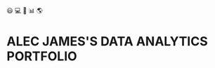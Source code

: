 :smiley: :computer: :orange_book: :bar_chart: :earth_americas:
# ALEC JAMES'S DATA ANALYTICS PORTFOLIO 

